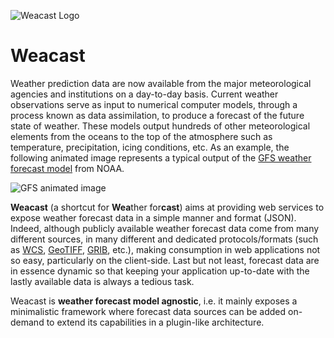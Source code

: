 ![Weacast Logo](https://avatars3.githubusercontent.com/u/27728487?v=3&s=200)

#  Weacast

Weather prediction data are now available from the major meteorological agencies and institutions on a day-to-day basis. Current weather observations serve as input to numerical computer models, through a process known as data assimilation, to produce a forecast of the future state of weather. These models output hundreds of other meteorological elements from the oceans to the top of the atmosphere such as temperature, precipitation, icing conditions, etc. As an example, the following animated image represents a typical output of the [GFS weather forecast model](https://www.ncdc.noaa.gov/data-access/model-data/model-datasets/global-forcast-system-gfs) from NOAA.

![GFS animated image](https://www.ncdc.noaa.gov/sites/default/files/GFS%20-%2020120712_0000-small.gif)

**Weacast** (a shortcut for **Wea**ther for**cast**) aims at providing web services to expose weather forecast data in a simple manner and format (JSON). Indeed, although publicly available weather forecast data come from many different sources, in many different and dedicated protocols/formats (such as [WCS](https://en.wikipedia.org/wiki/Web_Coverage_Service), [GeoTIFF](https://en.wikipedia.org/wiki/GeoTIFF), [GRIB](http://en.wikipedia.org/wiki/GRIB), etc.), making consumption in web applications not so easy, particularly on the client-side. Last but not least, forecast data are in essence dynamic so that keeping your application up-to-date with the lastly available data is always a tedious task.

Weacast is **weather forecast model agnostic**, i.e. it mainly exposes a minimalistic framework where forecast data sources can be added on-demand to extend its capabilities in a plugin-like architecture.
